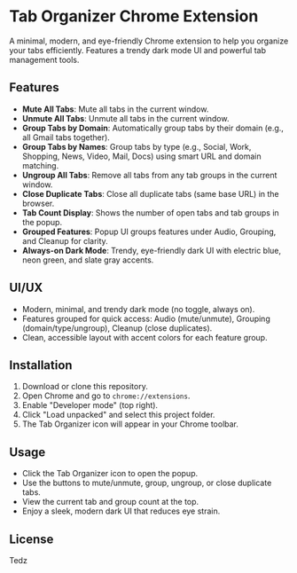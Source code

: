 # Tab Organizer Chrome Extension

A minimal, modern, and eye-friendly Chrome extension to help you organize your tabs efficiently. Features a trendy dark mode UI and powerful tab management tools.

## Features

- **Mute All Tabs**: Mute all tabs in the current window.
- **Unmute All Tabs**: Unmute all tabs in the current window.
- **Group Tabs by Domain**: Automatically group tabs by their domain (e.g., all Gmail tabs together).
- **Group Tabs by Names**: Group tabs by type (e.g., Social, Work, Shopping, News, Video, Mail, Docs) using smart URL and domain matching.
- **Ungroup All Tabs**: Remove all tabs from any tab groups in the current window.
- **Close Duplicate Tabs**: Close all duplicate tabs (same base URL) in the browser.
- **Tab Count Display**: Shows the number of open tabs and tab groups in the popup.
- **Grouped Features**: Popup UI groups features under Audio, Grouping, and Cleanup for clarity.
- **Always-on Dark Mode**: Trendy, eye-friendly dark UI with electric blue, neon green, and slate gray accents.

## UI/UX
- Modern, minimal, and trendy dark mode (no toggle, always on).
- Features grouped for quick access: Audio (mute/unmute), Grouping (domain/type/ungroup), Cleanup (close duplicates).
- Clean, accessible layout with accent colors for each feature group.

## Installation
1. Download or clone this repository.
2. Open Chrome and go to `chrome://extensions`.
3. Enable "Developer mode" (top right).
4. Click "Load unpacked" and select this project folder.
5. The Tab Organizer icon will appear in your Chrome toolbar.

## Usage
- Click the Tab Organizer icon to open the popup.
- Use the buttons to mute/unmute, group, ungroup, or close duplicate tabs.
- View the current tab and group count at the top.
- Enjoy a sleek, modern dark UI that reduces eye strain.

## License
Tedz
